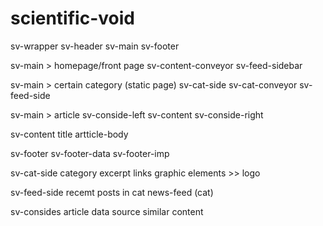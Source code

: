 # scientific-void

sv-wrapper
    sv-header
    sv-main
    sv-footer


sv-main > homepage/front page
    sv-content-conveyor
    sv-feed-sidebar


sv-main > certain category (static page)
    sv-cat-side
    sv-cat-conveyor
    sv-feed-side

sv-main > article
    sv-conside-left
    sv-content
    sv-conside-right

sv-content
    title
    artticle-body

sv-footer
    sv-footer-data
    sv-footer-imp

sv-cat-side
    category excerpt
    links
    graphic elements >> logo

sv-feed-side
    recemt posts in cat
    news-feed (cat)

sv-consides
    article data
    source
    similar content